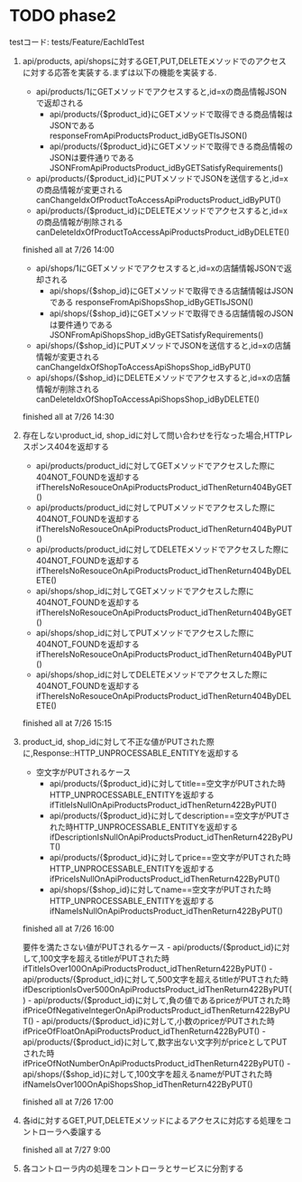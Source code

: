 # TODO phase2

testコード:
tests/Feature/EachIdTest

1. api/products, api/shopsに対するGET,PUT,DELETEメソッドでのアクセスに対する応答を実装する.まずは以下の機能を実装する.
    - api/products/1にGETメソッドでアクセスすると,id=xの商品情報JSONで返却される
        - api/products/{$product_id}にGETメソッドで取得できる商品情報はJSONである
            responseFromApiProductsProduct_idByGETIsJSON()
        - api/products/{$product_id}にGETメソッドで取得できる商品情報のJSONは要件通りである
            JSONFromApiProductsProduct_idByGETSatisfyRequirements()
    - api/products/{$product_id}にPUTメソッドでJSONを送信すると,id=xの商品情報が変更される
        canChangeIdxOfProductToAccessApiProductsProduct_idByPUT()
    - api/products/{$product_id}にDELETEメソッドでアクセスすると,id=xの商品情報が削除される
        canDeleteIdxOfProductToAccessApiProductsProduct_idByDELETE()

    finished all at 7/26 14:00

    - api/shops/1にGETメソッドでアクセスすると,id=xの店舗情報JSONで返却される
        - api/shops/{$shop_id}にGETメソッドで取得できる店舗情報はJSONである
            responseFromApiShopsShop_idByGETIsJSON()
        - api/shops/{$shop_id}にGETメソッドで取得できる店舗情報のJSONは要件通りである
            JSONFromApiShopsShop_idByGETSatisfyRequirements()
    - api/shops/{$shop_id}にPUTメソッドでJSONを送信すると,id=xの店舗情報が変更される
        canChangeIdxOfShopToAccessApiShopsShop_idByPUT()
    - api/shops/{$shop_id}にDELETEメソッドでアクセスすると,id=xの店舗情報が削除される
        canDeleteIdxOfShopToAccessApiShopsShop_idByDELETE()

    finished all at 7/26 14:30

2. 存在しないproduct_id, shop_idに対して問い合わせを行なった場合,HTTPレスポンス404を返却する
    - api/products/product_idに対してGETメソッドでアクセスした際に404NOT_FOUNDを返却する
        ifThereIsNoResouceOnApiProductsProduct_idThenReturn404ByGET()
    - api/products/product_idに対してPUTメソッドでアクセスした際に404NOT_FOUNDを返却する
        ifThereIsNoResouceOnApiProductsProduct_idThenReturn404ByPUT()
    - api/products/product_idに対してDELETEメソッドでアクセスした際に404NOT_FOUNDを返却する
        ifThereIsNoResouceOnApiProductsProduct_idThenReturn404ByDELETE()
    - api/shops/shop_idに対してGETメソッドでアクセスした際に404NOT_FOUNDを返却する
        ifThereIsNoResouceOnApiProductsProduct_idThenReturn404ByGET()
    - api/shops/shop_idに対してPUTメソッドでアクセスした際に404NOT_FOUNDを返却する
        ifThereIsNoResouceOnApiProductsProduct_idThenReturn404ByPUT()
    - api/shops/shop_idに対してDELETEメソッドでアクセスした際に404NOT_FOUNDを返却する
        ifThereIsNoResouceOnApiProductsProduct_idThenReturn404ByDELETE()

    finished all at 7/26 15:15

3. product_id, shop_idに対して不正な値がPUTされた際に,Response::HTTP_UNPROCESSABLE_ENTITYを返却する
    - 空文字がPUTされるケース
       - api/products/{$product_id}に対してtitle==空文字がPUTされた時HTTP_UNPROCESSABLE_ENTITYを返却する
           ifTitleIsNullOnApiProductsProduct_idThenReturn422ByPUT()
       - api/products/{$product_id}に対してdescription==空文字がPUTされた時HTTP_UNPROCESSABLE_ENTITYを返却する
           ifDescriptionIsNullOnApiProductsProduct_idThenReturn422ByPUT()
       - api/products/{$product_id}に対してprice==空文字がPUTされた時HTTP_UNPROCESSABLE_ENTITYを返却する
           ifPriceIsNullOnApiProductsProduct_idThenReturn422ByPUT()
       - api/shops/{$shop_id}に対してname==空文字がPUTされた時HTTP_UNPROCESSABLE_ENTITYを返却する
           ifNameIsNullOnApiProductsProduct_idThenReturn422ByPUT()

    finished all at 7/26 16:00

    要件を満たさない値がPUTされるケース
        - api/products/{$product_id}に対して,100文字を超えるtitleがPUTされた時
            ifTitleIsOver100OnApiProductsProduct_idThenReturn422ByPUT()
        - api/products/{$product_id}に対して,500文字を超えるtitleがPUTされた時
            ifDescriptionIsOver500OnApiProductsProduct_idThenReturn422ByPUT()
        - api/products/{$product_id}に対して,負の値であるpriceがPUTされた時
            ifPriceOfNegativeIntegerOnApiProductsProduct_idThenReturn422ByPUT()
        - api/products/{$product_id}に対して,小数のpriceがPUTされた時
            ifPriceOfFloatOnApiProductsProduct_idThenReturn422ByPUT()
        - api/products/{$product_id}に対して,数字出ない文字列がpriceとしてPUTされた時
            ifPriceOfNotNumberOnApiProductsProduct_idThenReturn422ByPUT()
        - api/shops/{$shop_id}に対して,100文字を超えるnameがPUTされた時
            ifNameIsOver100OnApiShopsShop_idThenReturn422ByPUT()

    finished all at 7/26 17:00

4. 各idに対するGET,PUT,DELETEメソッドによるアクセスに対応する処理をコントローラへ委譲する

    finished all at 7/27 9:00

5. 各コントローラ内の処理をコントローラとサービスに分割する